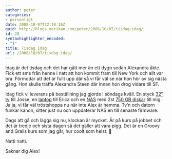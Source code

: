 ```yaml
---
author: peter
categories:
- personligt
date: 2008-10-07T22:10:16Z
guid: http://blogs.merikan.com/peter/2008/10/07/tisdag-idag/
id: 28
syntaxhighlighter_encoded:
- "1"
title: Tisdag idag
url: /2008/10/07/tisdag-idag/
---
```


Idag är det tisdag och det har gått mer än ett dygn sedan Alexandra åkte. Fick ett sms från henne i natt att hon kommit fram till New York och allt var bra. Förmodar att det är fullt upp där så vi får väl se när hon hör av sig nästa gång. Hon skulle träffa Alexandra Steen där innan hon drog vidare till SF. 

Idag fick vi leverans på beställning jag gjorde i söndags kväll. En styck [32&#8243; tv](http://www.inwarehouse.se/k/ki.aspx?sku=375987) till Josse, en [laptop](http://www.inwarehouse.se/k/ki.aspx?sku=362860) till Erica och en [NAS](http://www.inwarehouse.se/k/ki.aspx?sku=341305) med 2st [750 GB diskar](http://www.inwarehouse.se/k/ki.aspx?sku=340273) till mig. Ja ja, vi får väl tröstshoppa nu när inte Alex är hemma. Tv&#8217;n och datorn funkar kanon, sitter just nu och uppdaterar NAS:en till senaste firmware.

Dags att gå och lägga sig nu, klockan är mycket. Är på kurs på jobbet och det är tredje och sista dagen så det gäller att vara pigg. Det är en Groovy and Grails kurs som jag går, hur coolt som helst. 🙂

Natti natti.

Saknar dig Alex!&nbsp;
